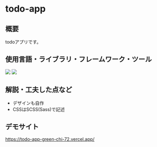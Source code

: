# todo-app

## 概要
todoアプリです。

## 使用言語・ライブラリ・フレームワーク・ツール
<p>
<img src="https://img.shields.io/badge/react-%2320232a.svg?style=for-the-badge&logo=react&logoColor=%2361DAFB">
<img src="https://img.shields.io/badge/SASS-hotpink.svg?style=for-the-badge&logo=SASS&logoColor=white">
</p>

## 解説・工夫した点など
* デザインも自作
* CSSはSCSS(Sass)で記述

## デモサイト
https://todo-app-green-chi-72.vercel.app/